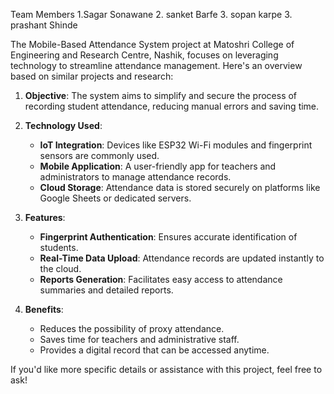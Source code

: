 Team Members 
1.Sagar Sonawane 
2. sanket Barfe
3. sopan karpe 
3. prashant Shinde 



The Mobile-Based Attendance System project at Matoshri College of Engineering and Research Centre, Nashik, focuses on leveraging technology to streamline attendance management. Here's an overview based on similar projects and research:

1. **Objective**: The system aims to simplify and secure the process of recording student attendance, reducing manual errors and saving time.

2. **Technology Used**:
   - **IoT Integration**: Devices like ESP32 Wi-Fi modules and fingerprint sensors are commonly used.
   - **Mobile Application**: A user-friendly app for teachers and administrators to manage attendance records.
   - **Cloud Storage**: Attendance data is stored securely on platforms like Google Sheets or dedicated servers.

3. **Features**:
   - **Fingerprint Authentication**: Ensures accurate identification of students.
   - **Real-Time Data Upload**: Attendance records are updated instantly to the cloud.
   - **Reports Generation**: Facilitates easy access to attendance summaries and detailed reports.

4. **Benefits**:
   - Reduces the possibility of proxy attendance.
   - Saves time for teachers and administrative staff.
   - Provides a digital record that can be accessed anytime.

If you'd like more specific details or assistance with this project, feel free to ask!
